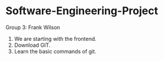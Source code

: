 # Software-Engineering-Project
Group 3: Frank Wilson

1. We are starting with the frontend.
2. Download GIT.
3. Learn the basic commands of git.
